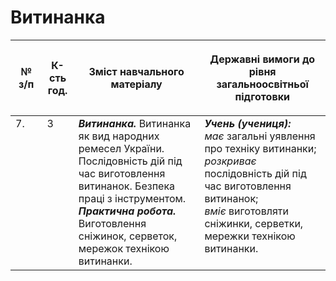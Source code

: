 # Витинанка

<table>
<thead>
  <tr>
    <th width="10%" align="center"><p>№ з/п</p></td>
    <th width="10%" align="center"><p>К-сть год.</p></td>
    <th width="40%" align="center"><p>Зміст навчального матеріалу</p></td>
    <th width="60%" align="center"><p>Державні вимоги до рівня загальноосвітньої підготовки</p></td>
  </tr>
</thead>
<tbody>
  <tr>
    <td width="10%" style="vertical-align:top !important;">
7.</td>
    <td width="10%" style="vertical-align:top !important;">
3</td>
    <td width="40%" style="vertical-align:top !important;">
<b><i>Витинанка.</i></b> Витинанка як вид народних ремесел України. Послідовність дій під час виготовлення витинанок. Безпека праці з інструментом.  <br>
<b><i>Практична робота.</i></b> <br>
Виготовлення сніжинок, серветок, мережок технікою витинанки.<br>
</td>
    <td width="60%" style="vertical-align:top !important;">
<i><b>Учень (учениця):</b></i><br>
<i>має</i> загальні уявлення про техніку витинанки;<br>
<i>розкриває</i> послідовність дій під час виготовлення витинанок;<br>
<i>вміє</i> виготовляти сніжинки, серветки, мережки технікою витинанки.<br>
</td>
  </tr>
</tbody>
</table>